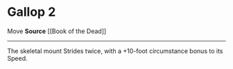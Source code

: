 ﻿---
actions: '[two-actions]'
cost: null
element: null
frequency: null
id: '1170'
name: Gallop
rarity: Common
requirement: null
school: null
source: '[[DATABASE/source/Book of the Dead|Book of the Dead]]'
trait:
- '[[DATABASE/trait/Move|Move]]'
trigger: null
type: Action

---
# Gallop <span class="action-icon">2</span>

<span class="item-trait">Move</span>
**Source** [[Book of the Dead]]

---
The skeletal mount Strides twice, with a +10-foot circumstance bonus to its Speed.